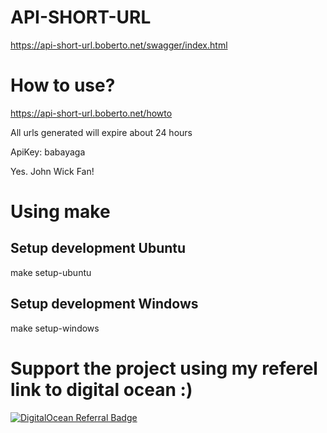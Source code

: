 # API-SHORT-URL

https://api-short-url.boberto.net/swagger/index.html

# How to use?

https://api-short-url.boberto.net/howto

All urls generated will expire about 24 hours

ApiKey: babayaga

Yes. John Wick Fan!

# Using make
## Setup development Ubuntu

make setup-ubuntu

## Setup development Windows

make setup-windows

# Support the project using my referel link to digital ocean :)

[![DigitalOcean Referral Badge](https://web-platforms.sfo2.cdn.digitaloceanspaces.com/WWW/Badge%201.svg)](https://www.digitalocean.com/?refcode=73a251126fbd&utm_campaign=Referral_Invite&utm_medium=Referral_Program&utm_source=badge)